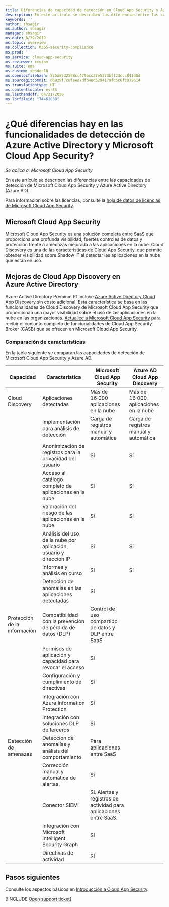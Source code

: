 ```yaml
---
title: Diferencias de capacidad de detección en Cloud App Security y Azure AD
description: En este artículo se describen las diferencias entre las capacidades de detección de Microsoft Cloud App Security y Azure AD.
keywords: ''
author: shsagir
ms.author: shsagir
manager: shsagir
ms.date: 8/29/2019
ms.topic: overview
ms.collection: M365-security-compliance
ms.prod: ''
ms.service: cloud-app-security
ms.reviewer: reutam
ms.suite: ems
ms.custom: seodec18
ms.openlocfilehash: 825a8532588cc479bcc37e5373bff23ccc841d8d
ms.sourcegitcommit: 0b929f7c8feed7dfb40d5294179fd5c6fc079614
ms.translationtype: HT
ms.contentlocale: es-ES
ms.lasthandoff: 04/21/2020
ms.locfileid: "74461038"
---
```

# <a name="what-are-the-differences-in-discovery-capabilities-for-azure-active-directory-and-microsoft-cloud-app-security"></a>¿Qué diferencias hay en las funcionalidades de detección de Azure Active Directory y Microsoft Cloud App Security?

*Se aplica a: Microsoft Cloud App Security*

En este artículo se describen las diferencias entre las capacidades de detección de Microsoft Cloud App Security y Azure Active Directory (Azure AD).

Para información sobre las licencias, consulte la [hoja de datos de licencias de Microsoft Cloud App Security](https://aka.ms/mcaslicensing).

## <a name="microsoft-cloud-app-security"></a>Microsoft Cloud App Security

Microsoft Cloud App Security es una solución completa entre SaaS que proporciona una profunda visibilidad, fuertes controles de datos y protección frente a amenazas mejorada a las aplicaciones en la nube. Cloud Discovery es una de las características de Cloud App Security, que permite obtener visibilidad sobre Shadow IT al detectar las aplicaciones en la nube que están en uso.

## <a name="enhanced-cloud-app-discovery-in-azure-active-directory"></a>Mejoras de Cloud App Discovery en Azure Active Directory

Azure Active Directory Premium P1 incluye [Azure Active Directory Cloud App Discovery](https://aka.ms/caddocsnew) sin costo adicional. Esta característica se basa en las funcionalidades de Cloud Discovery de Microsoft Cloud App Security que proporcionan una mayor visibilidad sobre el uso de las aplicaciones en la nube en las organizaciones. [Actualice a Microsoft Cloud App Security](https://www.microsoft.com/cloud-platform/cloud-app-security) para recibir el conjunto completo de funcionalidades de Cloud App Security Broker (CASB) que se ofrecen en Microsoft Cloud App Security.

### <a name="feature-comparison"></a>Comparación de características

En la tabla siguiente se comparan las capacidades de detección de Microsoft Cloud App Security y Azure AD.

|Capacidad|Característica|Microsoft Cloud App Security|Azure AD Cloud App Discovery|
|----|----|----|----|
|Cloud Discovery|Aplicaciones detectadas|Más de 16 000 aplicaciones en la nube|Más de 16 000 aplicaciones en la nube|
||Implementación para análisis de detección|Carga de registros manual y automática|Carga de registros manual y automática|
||Anonimización de registros para la privacidad del usuario|Sí|Sí|
||Acceso al catálogo completo de aplicaciones en la nube|Sí|Sí|
||Valoración del riesgo de las aplicaciones en la nube|Sí|Sí|
||Análisis del uso de la nube por aplicación, usuario y dirección IP|Sí|Sí|
||Informes y análisis en curso|Sí|Sí|
||Detección de anomalías en las aplicaciones detectadas|Sí||
|Protección de la información|Compatibilidad con la prevención de pérdida de datos (DLP)|Control de uso compartido de datos y DLP entre SaaS||
||Permisos de aplicación y capacidad para revocar el acceso|Sí||
||Configuración y cumplimiento de directivas|Sí||
||Integración con Azure Information Protection |Sí||
||Integración con soluciones DLP de terceros|Sí||
|Detección de amenazas|Detección de anomalías y análisis del comportamiento|Para aplicaciones entre SaaS||
||Corrección manual y automática de alertas|Sí||
||Conector SIEM|Sí. Alertas y registros de actividad para aplicaciones entre SaaS.||
||Integración con Microsoft Intelligent Security Graph|Sí||
||Directivas de actividad|Sí||

## <a name="next-steps"></a>Pasos siguientes

Consulte los aspectos básicos en [Introducción a Cloud App Security](getting-started-with-cloud-app-security.md).

[!INCLUDE [Open support ticket](includes/support.md)].
